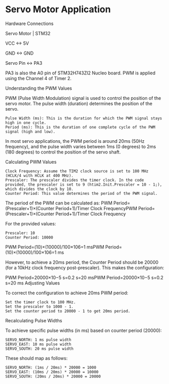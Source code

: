 # Servo Motor Application


Hardware Connections


Servo Motor  |  STM32 

VCC         <-> 5V

GND         <-> GND

Servo Pin   <-> PA3


PA3 is also the A0 pin of STM32H743ZI2 Nucleo board. PWM is applied using the Channel 4 of Timer 2.


Understanding the PWM Values

PWM (Pulse Width Modulation) signal is used to control the position of the servo motor. The pulse width (duration) determines the position of the servo.

    Pulse Width (ms): This is the duration for which the PWM signal stays high in one cycle.
    Period (ms): This is the duration of one complete cycle of the PWM signal (high and low).

In most servo applications, the PWM period is around 20ms (50Hz frequency), and the pulse width varies between 1ms (0 degrees) to 2ms (180 degrees) to control the position of the servo shaft.


Calculating PWM Values

    Clock Frequency: Assume the TIM2 clock source is set to 100 MHz (HCLK/4 with HCLK at 400 MHz).
    Prescaler: The prescaler divides the timer clock. In the code provided, the prescaler is set to 9 (htim2.Init.Prescaler = 10 - 1;), which divides the clock by 10.
    Counter Period: This value determines the period of the PWM signal.

The period of the PWM can be calculated as:
PWM Period=(Prescaler+1)×(Counter Period+1)/Timer Clock FrequencyPWM Period=(Prescaler+1)×(Counter Period+1)/Timer Clock Frequency

For the provided values:

    Prescaler: 10
    Counter Period: 10000

PWM Period=(10)×(10000)/100×106=1 msPWM Period=(10)×(10000)/100×106=1 ms

However, to achieve a 20ms period, the Counter Period should be 20000 (for a 10kHz clock frequency post-prescaler). This makes the configuration:

PWM Period=20000×10−5 s=0.2 s=20 msPWM Period=20000×10−5 s=0.2 s=20 ms
Adjusting Values

To correct the configuration to achieve 20ms PWM period:

    Set the timer clock to 100 MHz.
    Set the prescaler to 1000 - 1.
    Set the counter period to 20000 - 1 to get 20ms period.

Recalculating Pulse Widths

To achieve specific pulse widths (in ms) based on counter period (20000):

    SERVO_NORTH: 1 ms pulse width
    SERVO_EAST: 10 ms pulse width
    SERVO_SOUTH: 20 ms pulse width

These should map as follows:

    SERVO_NORTH: (1ms / 20ms) * 20000 = 1000
    SERVO_EAST: (10ms / 20ms) * 20000 = 10000
    SERVO_SOUTH: (20ms / 20ms) * 20000 = 20000